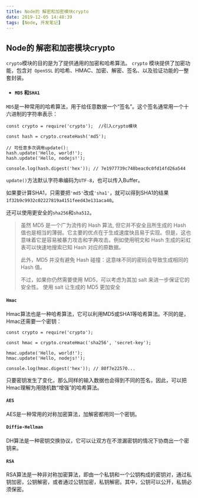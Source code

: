 ```yaml
---
title: Node的 解密和加密模块crypto
date: 2019-12-05 14:48:39
tags: [Node, 开发笔记]
---
```


## Node的 解密和加密模块crypto

`crypto`模块的目的是为了提供通用的加密和哈希算法。
`crypto` 模块提供了加密功能，包含对` OpenSSL` 的哈希、HMAC、加密、解密、签名、以及验证功能的一整套封装。

-  ####   `MD5` 和`SHA1` 

`MD5`是一种常用的哈希算法，用于给任意数据一个“签名”。这个签名通常用一个十六进制的字符串表示：

```
const crypto = require('crypto');  //引入crypto模块

const hash = crypto.createHash('md5');  

// 可任意多次调用update():
hash.update('Hello, world!');
hash.update('Hello, nodejs!');

console.log(hash.digest('hex')); // 7e1977739c748beac0c0fd14fd26a544
```

`update()`方法默认字符串编码为`UTF-8`，也可以传入Buffer。

如果要计算SHA1，只需要把`'md5'`改成`'sha1'`，就可以得到SHA1的结果`1f32b9c9932c02227819a4151feed43e131aca40`。

还可以使用更安全的`sha256`和`sha512`。

 >虽然 MD5 是一个广为流传的 Hash 算法, 但它并不安全且所生成的 Hash 值也是相当的薄弱。它主要的优点在于生成速度快且易于实现。但是，这也意味着它是容易被暴力攻击和字典攻击。例如使用明文和 Hash 生成的彩虹表可以快速地搜索已知 Hash 对应的原数据。
 >
 >此外，MD5 并没有避免 Hash 碰撞：这意味不同的密码会导致生成相同的 Hash 值。
 >
 >不过，如果你仍然需要使用 MD5，可以考虑为其加 salt 来进一步保证它的安全性。
 >使用 salt 让生成的 MD5 更加安全

#### `Hmac`

Hmac算法也是一种哈希算法，它可以利用MD5或SHA1等哈希算法。不同的是，Hmac还需要一个密钥：

```
const crypto = require('crypto');

const hmac = crypto.createHmac('sha256', 'secret-key');

hmac.update('Hello, world!');
hmac.update('Hello, nodejs!');

console.log(hmac.digest('hex')); // 80f7e22570...
```

只要密钥发生了变化，那么同样的输入数据也会得到不同的签名，因此，可以把Hmac理解为用随机数“增强”的哈希算法。

#### `AES`

AES是一种常用的对称加密算法，加解密都用同一个密钥。

#### `Diffie-Hellman`

DH算法是一种密钥交换协议，它可以让双方在不泄漏密钥的情况下协商出一个密钥来。

#### `RSA`

RSA算法是一种非对称加密算法，即由一个私钥和一个公钥构成的密钥对，通过私钥加密，公钥解密，或者通过公钥加密，私钥解密。其中，公钥可以公开，私钥必须保密。

